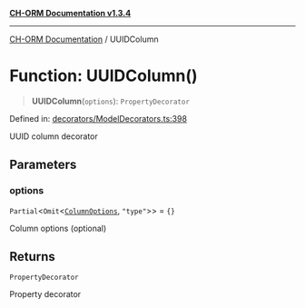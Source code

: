 [**CH-ORM Documentation v1.3.4**](../README.md)

***

[CH-ORM Documentation](../globals.md) / UUIDColumn

# Function: UUIDColumn()

> **UUIDColumn**(`options`): `PropertyDecorator`

Defined in: [decorators/ModelDecorators.ts:398](https://github.com/iarayan/ch-orm/blob/main/src/decorators/ModelDecorators.ts#L398)

UUID column decorator

## Parameters

### options

`Partial`\<`Omit`\<[`ColumnOptions`](../interfaces/ColumnOptions.md), `"type"`\>\> = `{}`

Column options (optional)

## Returns

`PropertyDecorator`

Property decorator
